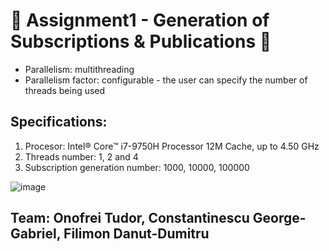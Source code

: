 # 🚀 Assignment1 - Generation of Subscriptions & Publications 🚀

- Parallelism: multithreading 
- Parallelism factor: configurable - the user can specify the number of threads being used

## Specifications:
1. Procesor: Intel® Core™ i7-9750H Processor 12M Cache, up to 4.50 GHz 
2. Threads number: 1, 2 and 4 
3. Subscription generation number: 1000, 10000, 100000

![image](https://user-images.githubusercontent.com/38893360/230396859-80ef575d-3eed-4072-bfc0-361bf4382282.png)

## Team: Onofrei Tudor, Constantinescu George-Gabriel, Filimon Danut-Dumitru
